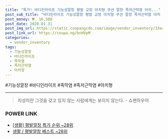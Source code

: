 ```yaml
--- 
title: "특가! 바디인라이프 기능성깔창 평발 교정 아치형 쿠션 깔창 족저근막염 아치..." 
post_sub_title: "바디인라이프 기능성깔창 평발 교정 아치형 쿠션 깔창 족저근막염 아치 족막염" 
post_money: ₩. 16,500 
post_date: 2020.01.31 
post_img_url: https://static.coupangcdn.com/image/vendor_inventory/33ea/cd11b51ec2fd836e34b71d06b51eb88420f668974398cf3763bcda03331f.jpg 
post_link_url: https://coupa.ng/bnHVpM 
categories: 
  - vendor_inventory 
tags: 
  - 기능성깔창 
  - 바디인라이프 
  - 족막염 
  - 족저근막염 
  - 아치형 
--- 
```

  #기능성깔창 #바디인라이프 #족막염 #족저근막염 #아치형 
<hr> 

> 지성이란 그것을 갖고 있지 않는 사람에게는 보이지 않는다. - 쇼펜하우어 


### POWER LINK

* <a href="https://blog.naver.com/sakai111/221790914144" target="_blank"> [생활] 평발깔창 특가 순위 ~28위</a>
* <a href="https://blog.naver.com/santokki14/221790914147" target="_blank">생활 / 평발깔창 베스트 ~28위</a>
